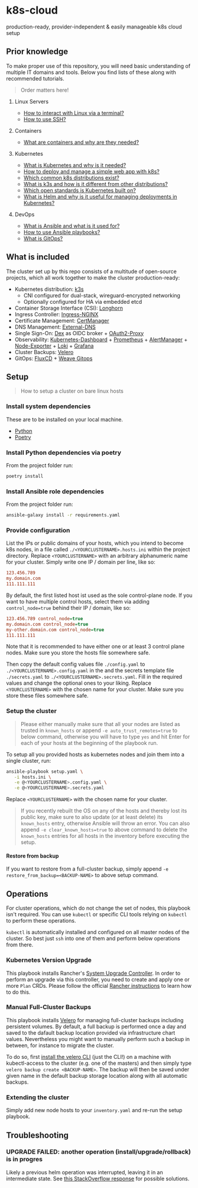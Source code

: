 # k8s-cloud

production-ready, provider-independent & easily manageable k8s cloud setup

## Prior knowledge

To make proper use of this repository, you will need basic understanding of multiple IT domains and tools. Below you find lists of these along with recommended tutorials.

> Order matters here!

1. Linux Servers

   - [How to interact with Linux via a terminal?](https://www.digitalocean.com/community/tutorials/an-introduction-to-linux-basics)
   - [How to use SSH?](https://www.digitalocean.com/community/tutorials/how-to-use-ssh-to-connect-to-a-remote-server)

2. Containers

   - [What are containers and why are they needed?](https://www.docker.com/resources/what-container/)

3. Kubernetes

   - [What is Kubernetes and why is it needed?](https://kubernetes.io/docs/concepts/overview/)
   - [How to deploy and manage a simple web app with k8s?](https://kubernetes.io/docs/tutorials/kubernetes-basics/)
   - [Which common k8s distributions exist?](https://kubernetes.io/partners/#conformance)
   - [What is k3s and how is it different from other distributions?](https://docs.k3s.io/)
   - [Which open standards is Kubernetes built on?](https://medium.com/devops-mojo/kubernetes-open-standards-oci-cri-cni-csi-smi-cpi-overview-what-is-k8s-open-standards-introduction-a860905af6f7)
   - [What is Helm and why is it useful for managing deployments in Kubernetes?](https://tanzu.vmware.com/developer/guides/helm-what-is/)

4. DevOps

   - [What is Ansible and what is it used for?](https://dev.to/grayhat/devops-101-introduction-to-ansible-1n64)
   - [How to use Ansible playbooks?](https://www.tutorialworks.com/ansible-run-playbook/)
   - [What is GitOps?](https://www.weave.works/blog/what-is-gitops-really)

## What is included

The cluster set up by this repo consists of a multitude of open-source projects, which all work together to make the cluster production-ready:

- Kubernetes distribution: [k3s](https://github.com/k3s-io/k3s)
  - CNI configured for dual-stack, wireguard-encrypted networking
  - Optionally configured for HA via embedded etcd
- Container Storage Interface (CSI): [Longhorn](https://github.com/longhorn/longhorn)
- Ingress Controller: [Ingress-NGINX](https://github.com/kubernetes/ingress-nginx)
- Certificate Management: [CertManager](https://github.com/cert-manager/cert-manager)
- DNS Management: [External-DNS](https://github.com/kubernetes-sigs/external-dns)
- Single Sign-On: [Dex](https://github.com/dexidp/dex) as OIDC broker + [OAuth2-Proxy](https://github.com/oauth2-proxy/oauth2-proxy)
- Observability: [Kubernetes-Dashboard](https://github.com/kubernetes/dashboard) + [Prometheus](https://github.com/prometheus/prometheus) + [AlertManager](https://github.com/prometheus/alertmanager) + [Node-Exporter](https://github.com/prometheus/node_exporter) + [Loki](https://github.com/grafana/loki) + [Grafana](https://github.com/grafana/grafana)
- Cluster Backups: [Velero](https://github.com/vmware-tanzu/velero)
- GitOps: [FluxCD](https://github.com/fluxcd/flux2) + [Weave Gitops](https://github.com/weaveworks/weave-gitops)

## Setup

> How to setup a cluster on bare linux hosts

### Install system dependencies

These are to be installed on your local machine.

- [Python](https://www.python.org/downloads/)
- [Poetry](https://python-poetry.org)

### Install Python dependencies via poetry

From the project folder run:

```bash
poetry install
```

### Install Ansible role dependencies

From the project folder run:

```bash
ansible-galaxy install -r requirements.yaml
```

### Provide configuration

List the IPs or public domains of your hosts, which you intend to become k8s nodes, in a file called `./<YOURCLUSTERNAME>.hosts.ini` within the project directory. Replace `<YOURCLUSTERNAME>` with an arbitrary alphanumeric name for your cluster. Simply write one IP / domain per line, like so:

```ini
123.456.789
my.domain.com
111.111.111
```

By default, the first listed host ist used as the sole control-plane node. If you want to have multiple control hosts, select them via adding `control_node=true` behind their IP / domain, like so:

```ini
123.456.789 control_node=true
my.domain.com control_node=true
my-other.domain.com control_node=true
111.111.111
```

Note that it is recommended to have either one or at least 3 control plane nodes. Make sure you store the hosts file somewhere safe.

Then copy the default config values file `./config.yaml` to `./<YOURCLUSTERNAME>.config.yaml` in the and the secrets template file `./secrets.yaml` to `./<YOURCLUSTERNAME>.secrets.yaml`. Fill in the required values and change the optional ones to your liking. Replace `<YOURCLUSTERNAME>` with the chosen name for your cluster. Make sure you store these files somewhere safe.

### Setup the cluster

> Please either manually make sure that all your nodes are listed as trusted in `known_hosts` or append `-e auto_trust_remotes=true` to below command, otherwise you will have to type `yes` and hit Enter for each of your hosts at the beginning of the playbook run.

To setup all you provided hosts as kubernetes nodes and join them into a single cluster, run:

```bash
ansible-playbook setup.yaml \
   -i hosts.ini \
   -e @<YOURCLUSTERNAME>.config.yaml \
   -e @<YOURCLUSTERNAME>.secrets.yaml
```

Replace `<YOURCLUSTERNAME>` with the chosen name for your cluster.

> If you recently rebuilt the OS on any of the hosts and thereby lost its public key, make sure to also update (or at least delete) its `known_hosts` entry, otherwise Ansible will throw an error. You can also append `-e clear_known_hosts=true` to above command to delete the `known_hosts` entries for all hosts in the inventory before executing the setup.

#### Restore from backup

If you want to restore from a full-cluster backup, simply append `-e restore_from_backup=<BACKUP-NAME>` to above setup command.

## Operations

For cluster operations, which do not change the set of nodes, this playbook isn't required. You can use `kubectl` or specific CLI tools relying on `kubectl` to perform these operations.

`kubectl` is automatically installed and configured on all master nodes of the cluster. So best just `ssh` into one of them and perform below operations from there.

### Kubernetes Version Upgrade

This playbook installs Rancher's [System Upgrade Controller](https://github.com/rancher/system-upgrade-controller). In order to perform an upgrade via this controller, you need to create and apply one or more `Plan` CRDs. Please follow the official [Rancher instructions](https://docs.k3s.io/upgrades/automated#configure-plans) to learn how to do this.

### Manual Full-Cluster Backups

This playbook installs [Velero](https://velero.io/) for managing full-cluster backups including persistent volumes. By default, a full backup is performed once a day and saved to the dafault backup location provided via infrastructure chart values. Nevertheless you might want to manually perform such a backup in between, for instance to migrate the cluster.

To do so, first [install the velero CLI](https://velero.io/docs/v1.9/basic-install/#install-the-cli) (just the CLI!) on a machine with kubectl-access to the cluster (e.g. one of the masters) and then simply type `velero backup create <BACKUP-NAME>`. The backup will then be saved under given name in the default backup storage location along with all automatic backups.

### Extending the cluster

Simply add new node hosts to your `inventory.yaml` and re-run the setup playbook.

## Troubleshooting

### UPGRADE FAILED: another operation (install/upgrade/rollback) is in progres

Likely a previous helm operation was interrupted, leaving it in an intermediate state. See [this StackOverflow response](https://stackoverflow.com/a/71663688) for possible solutions.
